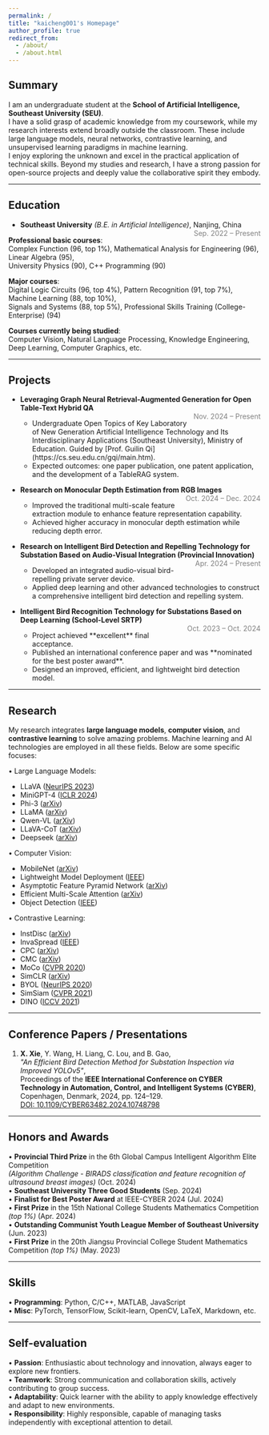 ```yaml
---
permalink: /
title: "kaicheng001's Homepage"
author_profile: true
redirect_from: 
  - /about/
  - /about.html
---
```


## Summary
I am an undergraduate student at the **School of Artificial Intelligence, Southeast University (SEU)**.  
I have a solid grasp of academic knowledge from my coursework, while my research interests extend broadly outside the classroom. These include large language models, neural networks, contrastive learning, and unsupervised learning paradigms in machine learning.  
I enjoy exploring the unknown and excel in the practical application of technical skills. Beyond my studies and research, I have a strong passion for open-source projects and deeply value the collaborative spirit they embody.

---

## Education

- **Southeast University** *(B.E. in Artificial Intelligence)*, Nanjing, China  
<span style="float: right; color: gray;">Sep. 2022 – Present</span>

**Professional basic courses**:  
Complex Function (96, top 1%), Mathematical Analysis for Engineering (96), Linear Algebra (95),  
University Physics (90), C++ Programming (90)  

**Major courses**:  
Digital Logic Circuits (96, top 4%), Pattern Recognition (91, top 7%), Machine Learning (88, top 10%),  
Signals and Systems (88, top 5%), Professional Skills Training (College-Enterprise) (94)  

**Courses currently being studied**:  
Computer Vision, Natural Language Processing, Knowledge Engineering,  
Deep Learning, Computer Graphics, etc.



---

## Projects

- **Leveraging Graph Neural Retrieval-Augmented Generation for Open Table-Text Hybrid QA**  
  <span style="float: right; color: gray;">Nov. 2024 – Present</span>  
  <ul>
    <li>Undergraduate Open Topics of Key Laboratory of New Generation Artificial Intelligence Technology and Its Interdisciplinary Applications (Southeast University), Ministry of Education. Guided by [Prof. Guilin Qi](https://cs.seu.edu.cn/gqi/main.htm).</li>
    <li>Expected outcomes: one paper publication, one patent application, and the development of a TableRAG system.</li>
  </ul>

- **Research on Monocular Depth Estimation from RGB Images**  
  <span style="float: right; color: gray;">Oct. 2024 – Dec. 2024</span>  
  <ul>
    <li>Improved the traditional multi-scale feature extraction module to enhance feature representation capability.</li>
    <li>Achieved higher accuracy in monocular depth estimation while reducing depth error.</li>
  </ul>

- **Research on Intelligent Bird Detection and Repelling Technology for Substation Based on Audio-Visual Integration (Provincial Innovation)**  
  <span style="float: right; color: gray;">Apr. 2024 – Present</span>  
  <ul>
    <li>Developed an integrated audio-visual bird-repelling private server device.</li>
    <li>Applied deep learning and other advanced technologies to construct a comprehensive intelligent bird detection and repelling system.</li>
  </ul>

- **Intelligent Bird Recognition Technology for Substations Based on Deep Learning (School-Level SRTP)**  
  <span style="float: right; color: gray;">Oct. 2023 – Oct. 2024</span>  
  <ul>
    <li>Project achieved **excellent** final acceptance.</li>
    <li>Published an international conference paper and was **nominated for the best poster award**.</li>
    <li>Designed an improved, efficient, and lightweight bird detection model.</li>
  </ul>




---

## Research
My research integrates **large language models**, **computer vision**, and **contrastive learning** to solve amazing problems. Machine learning and AI technologies are employed in all these fields. Below are some specific focuses:  

• Large Language Models:
- LLaVA ([NeurIPS 2023](https://proceedings.neurips.cc/paper_files/paper/2023/file/6dcf277ea32ce3288914faf369fe6de0-Paper-Conference.pdf))  
- MiniGPT-4 ([ICLR 2024](https://openreview.net/forum?id=1tZbq88f27))  
- Phi-3 ([arXiv](https://arxiv.org/abs/2306.11644))  
- LLaMA ([arXiv](https://arxiv.org/abs/2302.13971))  
- Qwen-VL ([arXiv](https://arxiv.org/abs/2308.12966))  
- LLaVA-CoT ([arXiv](https://arxiv.org/abs/2411.10440))  
- Deepseek ([arXiv](https://arxiv.org/abs/2401.02954))  

• Computer Vision:
- MobileNet ([arXiv](https://arxiv.org/abs/1704.04861))  
- Lightweight Model Deployment ([IEEE](https://ieeexplore.ieee.org/document/10748798))  
- Asymptotic Feature Pyramid Network ([arXiv](https://arxiv.org/abs/2306.15988))  
- Efficient Multi-Scale Attention ([arXiv](https://arxiv.org/abs/2305.13563))  
- Object Detection ([IEEE](https://ieeexplore.ieee.org/document/10748798))  

• Contrastive Learning:
- InstDisc ([arXiv](https://arxiv.org/abs/1805.01978))  
- InvaSpread ([IEEE](https://ieeexplore.ieee.org/document/8953747))  
- CPC ([arXiv](https://arxiv.org/abs/1807.03748))  
- CMC ([arXiv](https://arxiv.org/abs/1906.05849))  
- MoCo ([CVPR 2020](https://openaccess.thecvf.com/content_CVPR_2020/html/He_Momentum_Contrast_for_Unsupervised_Visual_Representation_Learning_CVPR_2020_paper.html))  
- SimCLR ([arXiv](https://arxiv.org/abs/2002.05709))  
- BYOL ([NeurIPS 2020](https://papers.nips.cc/paper/2020/file/f3ada80d5c4ee70142b17b8192b2958e-Paper.pdf))  
- SimSiam ([CVPR 2021](https://openaccess.thecvf.com/content/CVPR2021/papers/Chen_Exploring_Simple_Siamese_Representation_Learning_CVPR_2021_paper.pdf))  
- DINO ([ICCV 2021](https://openaccess.thecvf.com/content/ICCV2021/papers/Caron_Emerging_Properties_in_Self-Supervised_Vision_Transformers_ICCV_2021_paper.pdf))  

---


## Conference Papers / Presentations

1. **X. Xie**, Y. Wang, H. Liang, C. Lou, and B. Gao,  
   *"An Efficient Bird Detection Method for Substation Inspection via Improved YOLOv5"*,  
   Proceedings of the **IEEE International Conference on CYBER Technology in Automation, Control, and Intelligent Systems (CYBER)**,  
   Copenhagen, Denmark, 2024, pp. 124–129.  
   [DOI: 10.1109/CYBER63482.2024.10748798](https://doi.org/10.1109/CYBER63482.2024.10748798)


---

## Honors and Awards

• **Provincial Third Prize** in the 6th Global Campus Intelligent Algorithm Elite Competition  
  *(Algorithm Challenge - BIRADS classification and feature recognition of ultrasound breast images)* (Oct. 2024)  
• **Southeast University Three Good Students** (Sep. 2024)  
• **Finalist for Best Poster Award** at IEEE-CYBER 2024 (Jul. 2024)  
• **First Prize** in the 15th National College Students Mathematics Competition *(top 1%)* (Apr. 2024)  
• **Outstanding Communist Youth League Member of Southeast University** (Jun. 2023)  
• **First Prize** in the 20th Jiangsu Provincial College Student Mathematics Competition *(top 1%)* (May. 2023)  

---

## Skills

• **Programming**: Python, C/C++, MATLAB, JavaScript  
• **Misc**: PyTorch, TensorFlow, Scikit-learn, OpenCV, LaTeX, Markdown, etc.

---

## Self-evaluation

• **Passion**: Enthusiastic about technology and innovation, always eager to explore new frontiers.  
• **Teamwork**: Strong communication and collaboration skills, actively contributing to group success.  
• **Adaptability**: Quick learner with the ability to apply knowledge effectively and adapt to new environments.  
• **Responsibility**: Highly responsible, capable of managing tasks independently with exceptional attention to detail.
